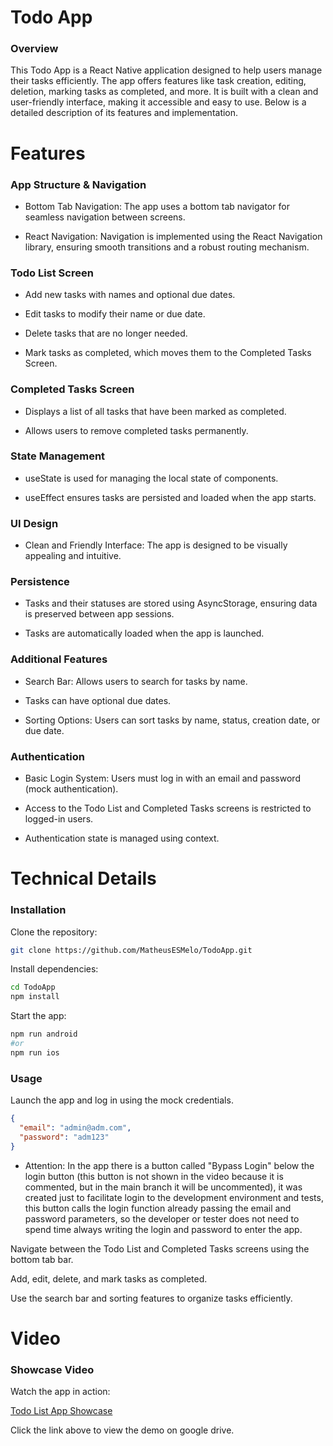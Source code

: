 # Todo App

### Overview

This Todo App is a React Native application designed to help users manage their tasks efficiently. The app offers features like task creation, editing, deletion, marking tasks as completed, and more. It is built with a clean and user-friendly interface, making it accessible and easy to use. Below is a detailed description of its features and implementation.

# Features

### App Structure & Navigation

- Bottom Tab Navigation: The app uses a bottom tab navigator for seamless navigation between screens.

- React Navigation: Navigation is implemented using the React Navigation library, ensuring smooth transitions and a robust routing mechanism.

### Todo List Screen

- Add new tasks with names and optional due dates.

- Edit tasks to modify their name or due date.

- Delete tasks that are no longer needed.

- Mark tasks as completed, which moves them to the Completed Tasks Screen.

### Completed Tasks Screen

- Displays a list of all tasks that have been marked as completed.

- Allows users to remove completed tasks permanently.

### State Management

- useState is used for managing the local state of components.

- useEffect ensures tasks are persisted and loaded when the app starts.

### UI Design

- Clean and Friendly Interface: The app is designed to be visually appealing and intuitive.

### Persistence

- Tasks and their statuses are stored using AsyncStorage, ensuring data is preserved between app sessions.

- Tasks are automatically loaded when the app is launched.

### Additional Features

- Search Bar: Allows users to search for tasks by name.

- Tasks can have optional due dates.

- Sorting Options: Users can sort tasks by name, status, creation date, or due date.

### Authentication

- Basic Login System: Users must log in with an email and password (mock authentication).

- Access to the Todo List and Completed Tasks screens is restricted to logged-in users.

- Authentication state is managed using context.

# Technical Details

### Installation

Clone the repository:

```bash
git clone https://github.com/MatheusESMelo/TodoApp.git
```

Install dependencies:

```bash
cd TodoApp
npm install
```

Start the app:

```bash
npm run android
#or
npm run ios
```

### Usage

Launch the app and log in using the mock credentials.

```json
{
  "email": "admin@adm.com",
  "password": "adm123"
}
```

- Attention: In the app there is a button called "Bypass Login" below the login button (this button is not shown in the video because it is commented, but in the main branch it will be uncommented), it was created just to facilitate login to the development environment and tests, this button calls the login function already passing the email and password parameters, so the developer or tester does not need to spend time always writing the login and password to enter the app.

Navigate between the Todo List and Completed Tasks screens using the bottom tab bar.

Add, edit, delete, and mark tasks as completed.

Use the search bar and sorting features to organize tasks efficiently.

# Video

### Showcase Video

Watch the app in action:

[Todo List App Showcase](https://drive.google.com/file/d/17VlStfGyEffE5tQGeLdo7mFGUPaemGGz/view?usp=sharing)

Click the link above to view the demo on google drive.
